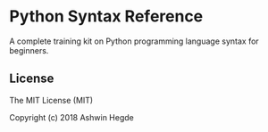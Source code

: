 # Python Syntax Reference

A complete training kit on Python programming language syntax for beginners.

## License

The MIT License (MIT)

Copyright (c) 2018 Ashwin Hegde

